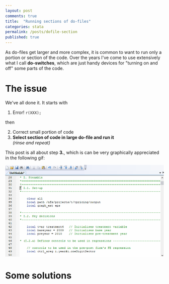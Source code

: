 ```yaml
---
layout: post
comments: true
title:  "Running sections of do-files"
categories: stata
permalink: /posts/dofile-section
published: true
---
```


As do-files get larger and more complex, it is common to want to run only a portion or section of the code. Over the years I've come to use extensively what I call **do-switches**, which are just handy devices for "turning on and off" some parts of the code.

# The issue

We've all done it. It starts with

1. Error! `r(XXX);`

  then
  <ol start="2">
    <li>Correct small portion of code</li>
    <li><b>Select section of code in large do-file and run it</b></li>
    <i>(rinse and repeat)</i>
  </ol>

This post is all about step **3.**, which is can be very graphically appreciated in the following gif:

![Long selection](../files/long_selection.gif)

# Some solutions
